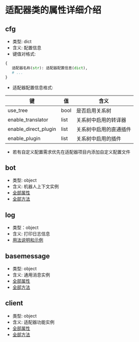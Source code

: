 # 适配器类的属性详细介绍
## cfg
* 类型: dict
* 含义: 配置信息
* 键值对格式:
 ```python
 {
    适配器名称(str): 适配器配置信息(dict),
    # ...
 }
 ```
* 适配器配置信息格式:

| 键 | 值 | 含义 |
| -- | -- | -- |
| use_tree | bool | 是否启用关系树 |
| enable_translator | list | 关系树中启用的转译器 |
| enable_direct_plugin | list | 关系树中启用的直通插件 |
| enable_plugin | list | 关系树中启用的插件 |

* 若有自定义配置需求优先在适配器项目内添加自定义配置文件

## bot
* 类型: object
* 含义: 机器人上下文实例
* [全部属性](../interface/botAttr.md#属性)
* [全部方法](../interface/botAttr.md#方法)

## log
* 类型：object
* 含义: 打印日志信息
* [用法说明和示例](../interface/logFunc.md#日志用法说明)

## basemessage
* 类型: object
* 含义: 通用消息实例
* [全部属性](../message/basemessage.md#属性)
* [全部方法](../message/basemessage.md#方法)

## client
* 类型: object
* 含义: 适配器功能实例
* [全部属性](../interface/clientAttr.md#属性)
* [全部方法](../interface/clientAttr.md#方法)